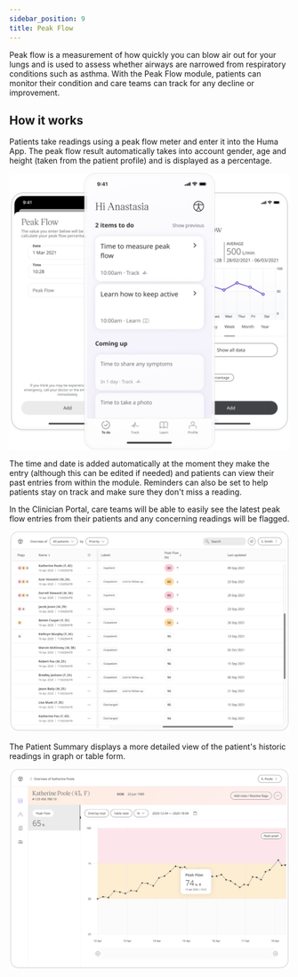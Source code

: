 ```yaml
---
sidebar_position: 9
title: Peak Flow
---
```


Peak flow is a measurement of how quickly you can blow air out for your lungs and is used to assess whether airways are narrowed from respiratory conditions such as asthma. With the Peak Flow module, patients can monitor their condition and care teams can track for any decline or improvement.

## How it works

Patients take readings using a peak flow meter and enter it into the Huma App. The peak flow result automatically takes into account gender, age and height (taken from the patient profile) and is displayed as a percentage.

![Adding a peak flow reading to the Huma App](./assets/peak-flow.png)

The time and date is added automatically at the moment they make the entry (although this can be edited if needed) and patients can view their past entries from within the module. Reminders can also be set to help patients stay on track and make sure they don't miss a reading.

In the Clinician Portal, care teams will be able to easily see the latest peak flow entries from their patients and any concerning readings will be flagged. 

![Viewing a patients peak flow from the Clinician Portal](./assets/cp-patient-list-peak-flow.png)

The Patient Summary displays a more detailed view of the patient's historic readings in graph or table form.

![Viewing a patients peak flow from the Clinician Portal](./assets/cp-module-details-peak-flow.png)
